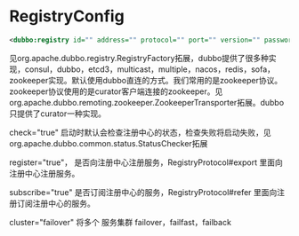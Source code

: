 # RegistryConfig

```xml
<dubbo:registry id="" address="" protocol="" port="" version="" password="" username="" transport="" transporter="" client="" timeout="" session="" file="" wait="" check="" register="" subscribe="" dynamic="" group="" simplified="" extra-keys="" cluster=""  forks="" server=""  />
```



见org.apache.dubbo.registry.RegistryFactory拓展，dubbo提供了很多种实现，consul，dubbo，etcd3，multicast，multiple，nacos，redis，sofa，zookeeper实现。默认使用dubbo直连的方式。我们常用的是zookeeper协议。zookeeper协议使用的是curator客户端连接的zookeeper。见org.apache.dubbo.remoting.zookeeper.ZookeeperTransporter拓展。dubbo只提供了curator一种实现。

check="true"  启动时默认会检查注册中心的状态，检查失败将启动失败，见org.apache.dubbo.common.status.StatusChecker拓展



register="true"，   是否向注册中心注册服务，RegistryProtocol#export  里面向注册中心注册服务。

subscribe="true"    是否订阅注册中心的服务，RegistryProtocol#refer 里面向注册订阅注册中心的服务。



cluster="failover"  将多个 服务集群 failover，failfast，failback

 